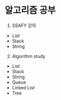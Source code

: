 # 알고리즘 공부

1. SSAFY 강의
  - List
  - Stack
  - String

2. Algorithm study
  * List
  * Stack
  * String
  * Queue
  * Linked List
  * Tree